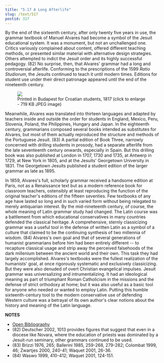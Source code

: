 ```yaml
---
title: "5.17 A Long Afterlife"
slug: /text/517
postid: 317
---
```

By the end of the sixteenth century, after only twenty five years in use, the grammar textbook of Manuel Alvares had become a symbol of the Jesuit educational system. It was a monument, but not an unchallenged one. Critics variously complained about content, offered different teaching methods, or presented similar material with alternative design strategies. Others attempted to indict the Jesuit order and its highly successful pedagogy. (82) No surprise, then, that Alvares' grammar had a long and controversial afterlife. Conforming to the prescriptions of the 1599 *Ratio Studiorum*, the Jesuits continued to teach it until modern times. Editions for student use under their direct patronage appeared until the end of the nineteenth century.


<figure class="mkdn-figure">
    <div onClick="createLightbox('/images_full/5.00_Chapter_Five/HFS_095.01.jpg')" data="/images_full/0.00_Introduction/Wing-ZP-535.D175Negrotitle.jpg" class="mkdn-image-link" id="lbimage">
    <img class="mkdn-image" src="/images_full/5.00_Chapter_Five/HFS_095.01.jpg" />
    <figcaption class="mkdn-figcaption">Printed in Budapest for Croatian students, 1817 (click to enlarge - 719 KB JPEG image)</figcaption>
    </div>
</figure>

Meanwhile, Alvares was translated into thirteen languages and adapted by teachers inside and outside the order for students in England, Mexico, Peru, Slovenia, Poland, the Philippines, Hungary and Japan. In the eighteenth century, grammarians composed several books intended as substitutes for Alvares, but most of them actually reproduced the structure and methods of the Portuguese Jesuit. (83) A partial edition of Book Three, narrowly concerned with drilling students in prosody, had a separate afterlife from the late seventeenth century onwards, especially in Spain. But this drilling book was also published at London in 1707, 1730 and 1735, at Antwerp in 1729, at New York in 1805, and at the Jesuits' Georgetown University in 1831. The Georgetown Jesuits published a student edition of the larger grammar as late as 1895.

In 1859, Alvares's full, scholarly grammar received a handsome edition at Paris, not as a Renaissance text but as a modern reference book for classroom teachers, ostensibly at least reproducing the function of the original teacher's editions of the fifteen seventies. Few textbooks of any age have lasted so long and in such varied form without being relegated to merely antiquarian interest. By the mid-nineteenth century, of course, the whole meaning of Latin grammar study had changed. The Latin course was a battlement from which educational conservatives in many countries defended the classical heritage. A comprehensive, sternly classicizing grammar was a useful tool in the defense of written Latin as a symbol of a culture that claimed to be the continuing synthesis of two millennia of wisdom. (84) Alvares's own goal and that of several generations of humanist grammarians before him had been entirely different -- to recapture classical usage and strip away the perceived falsehoods of the dark millenium between the ancient world and their own. This task they had largely accomplished. Alvares's textbooks were the fullest realization of the humanists' goal, at once rigorously systematic and exclusively classicizing. But they were also denuded of overt Christian evangelical impulses. Jesuit grammar was universalizing and intrumentalizing. It had an ideological meaning as part of triumphant Roman Catholicism in the missions and the defense of strict orthodoxy at home; but it was also useful as a basic tool for anyone who needed or wanted to employ Latin. Putting this humble sixteenth-century tool to the modern conservative use of defending Western culture was a betrayal of its own author's clear notions about the history and meaning of the Latin language.

**NOTES**
* [Open Bibliography](/bibliography.pdf)
* (82) Deutscher 2002, 1013 provides figures that suggest that even in a diocese like Novara, where the education of priests was dominated by a Jesuit-run seminary, other grammars continued to be used.
* (83) Brizzi 1976, 265; Ballerini 1985, 259-268, 279-282; Colombat 1999, 46; Zwartjes 2000, 240-41; Waquet 2001, 26-36.
* (84) Waswo 1999, 410-412; Waquet 2001, 124-151.
